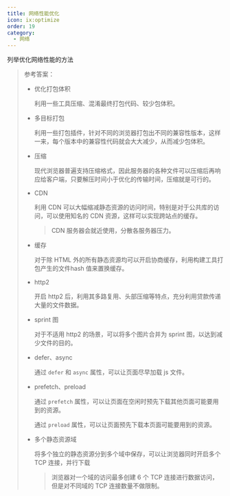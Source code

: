 ```yaml
---
title: 网络性能优化
icon: ix:optimize
order: 19
category:
  - 网络
---
```


列举优化网络性能的方法

> 参考答案：
>
> - 优化打包体积
>
>   利用一些工具压缩、混淆最终打包代码、较少包体积。
>
> - 多目标打包
>
>   利用一些打包插件，针对不同的浏览器打包出不同的兼容性版本，这样一来，每个版本中的兼容性代码就会大大减少，从而减少包体积。
>
> - 压缩
>
>   现代浏览器普遍支持压缩格式，因此服务器的各种文件可以压缩后再响应给客户端，只要解压时间小于优化的传输时间，压缩就是可行的。
>
> - CDN
>
>   利用 CDN 可以大幅缩减静态资源的访问时间，特别是对于公共库的访问，可以使用知名的 CDN 资源，这样可以实现跨站点的缓存。
>
>   > CDN 服务器会就近使用，分散各服务器压力。
>
> - 缓存
>
>   对于除 HTML 外的所有静态资源均可以开启协商缓存，利用构建工具打包产生的文件hash 值来置换缓存。
>
> - http2
>
>   开启 http2 后，利用其多路复用、头部压缩等特点，充分利用贷款传递大量的文件数据。
>
> - sprint 图
>
>   对于不适用 http2 的场景，可以将多个图片合并为 sprint 图，以达到减少文件的目的。
>
> - defer、async
>
>   通过 `defer` 和 `async` 属性，可以让页面尽早加载 js 文件。
>
> - prefetch、preload
>
>   通过 `prefetch` 属性，可以让页面在空闲时预先下载其他页面可能要用到的资源。
>
>   通过 `preload` 属性，可以让页面预先下载本页面可能要用到的资源。
>
> - 多个静态资源域
>
>   将多个独立的静态资源分到多个域中保存，可以让浏览器同时开启多个 TCP 连接，并行下载
>
>   > 浏览器对一个域的访问最多创建 6 个 TCP 连接进行数据访问，但是对不同域的 TCP 连接数量不做限制。
>